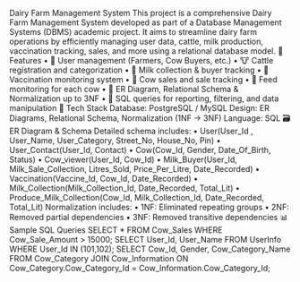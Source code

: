 Dairy Farm Management System
This project is a comprehensive Dairy Farm Management System developed as part of a Database Management Systems (DBMS) academic project. It aims to streamline dairy farm operations by efficiently managing user data, cattle, milk production, vaccination tracking, sales, and more using a relational database model.
📌 Features
•	👥 User management (Farmers, Cow Buyers, etc.)
•	🐮 Cattle registration and categorization
•	🍼 Milk collection & buyer tracking
•	💉 Vaccination monitoring system
•	🐄 Cow sales and sale tracking
•	🌾 Feed monitoring for each cow
•	🧾 ER Diagram, Relational Schema & Normalization up to 3NF
•	🧠 SQL queries for reporting, filtering, and data manipulation
🧱 Tech Stack
Database: PostgreSQL / MySQL
Design: ER Diagrams, Relational Schema, Normalization (1NF → 3NF)
Language: SQL
🗃️ ER Diagram & Schema
Detailed schema includes:
•	User(User_Id , User_Name, User_Category, Street_No, House_No, Pin)
•	User_Contact(User_Id, Contact)
•	Cow(Cow_Id, Gender, Date_Of_Birth, Status)
•	Cow_viewer(User_Id, Cow_Id)
•	Milk_Buyer(User_Id, Milk_Sale_Collection, Litres_Sold, Price_Per_Litre, Date_Recorded)
•	Vaccination(Vaccine_Id, Cow_Id, Date_Recorded)
•	Milk_Collection(Milk_Collection_Id, Date_Recorded, Total_Lit)
•	Produce_Milk_Collection(Cow_Id, Milk_Collection_Id, Date_Recorded, Total_Lit)
Normalization includes:
• 1NF: Eliminated repeating groups
• 2NF: Removed partial dependencies
• 3NF: Removed transitive dependencies
📊 Sample SQL Queries
SELECT * FROM Cow_Sales WHERE Cow_Sale_Amount > 15000;
SELECT User_Id, User_Name FROM UserInfo WHERE User_Id IN (101,102);
SELECT Cow_Id, Gender, Cow_Category_Name FROM Cow_Category JOIN Cow_Information ON Cow_Category.Cow_Category_Id = Cow_Information.Cow_Category_Id;
